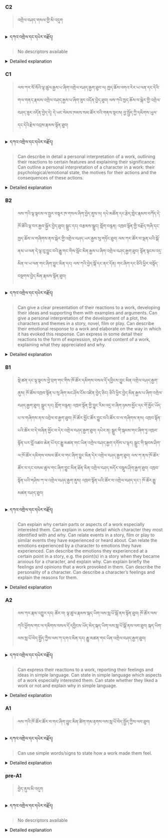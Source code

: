 ### C2
<!-- panels:start -->
<!-- div:left-panel -->

>འགྲེལ་བཤད་གསལ་གྱི་མི་འདུག 



<details>
  <summary>དཀའ་འགྲེལ་དང་དཔེར་བརྗོད།</summary>

...
</details>


<!-- div:right-panel -->

> No descriptors available




<details>

  <summary>Detailed explanation</summary>

...

</details>

<!-- panels:end -->




### C1
<!-- panels:start -->
<!-- div:left-panel -->

> ལས་ཀར་སོ་སོའི་ལྟ་ཚུལ་རྒྱས་པ་ཞིག་འགྲེལ་བཤད་རྒྱག་ཐུབ་ལ། ཁྱད་ཆོས་འགའ་རེར་ཡ་ལན་དང་དེའི་གལ་གནད་རྣམས་འགྲེལ་བཤད་རྒྱས་པ་ཞིག་ཟུར་འདོན་བྱེད་ཐུབ། 
ལས་ཀའི་ཁྱད་ཆོས་ལ་སྒེར་གྱི་འགྲེལ་བཤད་ཟུར་འདོན་བྱེད་དེ། དེ་ཡང་སེམས་ཁམས་སམ་ཚོར་བའི་གནས་སྟངས། བྱ་སྤྱོད་ཀྱི་དམིགས་ཡུལ་དང་དེའི་རྗེས་འབྲས་རྣམས་སྟོན་ཐུབ། 






<details>
  <summary>དཀའ་འགྲེལ་དང་དཔེར་བརྗོད།</summary>

བདག་གིས་དེ་ལྷག་ཏུ་སྟབས་བདེའི་ཆ་ཤས་སུ་དབྱེ་རུ་བཅུག་པ་སྟེ།

1.སྐད་ཆ་དྭངས་ཤིང་གསལ་བ་སྟེ། འདིས་ཁྱོད་ཀྱིས་གོ་བདེ་ཤེས་སླ་བའི་ཐབས་ལ་བརྟེན་ནས་བཤད་ཆོག་པ་དང་འབྲི་ཆོག་པ་མཚོན་ ཁྱེད་ཀྱིས་དོན་སྙིང་ལྡན་པའི་ཚིག་བཀོལ་ནས་ཉན་མཁན་དང་ཀློག་པ་པོ་རྣམས་ལ་མཚོན་ན་རྙོག་འཛིང་ཆེན་པོ་མེད།
དཔེ་མཚོན་འདི་ལྟར། "དེ་རིང་གི་ནམ་མཁའ་ཧ་ཅང་སྔོ་"ཞེས་པ་ནི་སྟབས་བདེ་ཞིང་གསལ་བའི་ཚིག་གྲུབ་ཤིག་རེད།
</details>

<!-- div:right-panel -->

>Can describe in detail a personal interpretation of a work, outlining their reactions to certain features and explaining their significance.
Can outline a personal interpretation of a character in a work: their psychological/emotional state, the motives for their actions and the consequences of these actions.





<details>

  <summary>Detailed explanation</summary>

This means the person has the ability to offer a comprehensive and detailed personal interpretation of a work. They can outline their reactions to particular features of the work and effectively explain the significance of these features. Additionally, they can provide an in-depth personal interpretation of a character within the work. This includes describing the character's psychological and emotional state, delving into the motives behind their actions, and examining the consequences resulting from those actions. Their interpretations reflect their personal understanding and perspective, allowing for a nuanced analysis of the work and its characters.

In summary, this descriptor emphasizes the individual's capacity to provide a detailed personal interpretation of a work, highlighting their reactions to specific features and explaining their significance. Furthermore, they can offer an in-depth analysis of a character's psychological state, motives, and the consequences of their actions. Their interpretations provide a thoughtful and nuanced perspective on the work and its characters.

</details>

<!-- panels:end -->






### B2
<!-- panels:start -->
<!-- div:left-panel -->

> ལས་ཀའི་ལྟ་སྟངས་ལ་སྤྱར་བསྟར་ཁ་གསལ་ཞིག་བྱེད་ནུས་ལ། དཔེ་མཚོན་དང་རྩེད་གླེང་རྣམས་བཀོད་དེ་ཁོ་ཚོའི་ལྟ་བར་རྒྱབ་སྐྱོར་བྱེད་ཐུབ། 
སྒྲུང་དང། བརྩམས་སྒྲུང། གློག་བརྙན། འཁྲབ་སྟོན་གྱི་བརྗོད་གཞི་དང་ཁྱད་ཆོས་ལ་གཞིགས་ནས་སྒེར་གྱི་འགྲེལ་བཤད་ཡར་རྒྱས་སུ་གཏོང་ཐུབ། 
ལས་ཀར་ཚོར་བ་ལྡན་པའི་སྒོ་ནས་ཡ་ལན་དེ་ལྟ་བུ་བྱུང་བའི་རྒྱུ་གང་གིས་སློང་མིན་རྒྱས་པ་ཞིག་འགྲེལ་བཤད་རྒྱག་ཐུབ། 
སྟོན་སྟངས་འདྲ་མིན་ལ་ཡ་ལན་གང་ཞིག་བྱུང་མིན་དང། ལས་ཀའི་བྱེད་སྒོ་དང་ནང་དོན། གང་ཞིག་དང་ཅིའི་ཕྱིར་བསྟོད་བསྔགས་བྱེད་མིན་རྣམས་སྟོན་ཐུབ། 






<details>
  <summary>དཀའ་འགྲེལ་དང་དཔེར་བརྗོད།</summary>

བདག་གིས་དེ་ལྷག་ཏུ་སྟབས་བདེའི་ཆ་ཤས་སུ་དབྱེ་རུ་བཅུག་པ་སྟེ།

1.སྐད་ཆ་དྭངས་ཤིང་གསལ་བ་སྟེ། འདིས་ཁྱོད་ཀྱིས་གོ་བདེ་ཤེས་སླ་བའི་ཐབས་ལ་བརྟེན་ནས་བཤད་ཆོག་པ་དང་འབྲི་ཆོག་པ་མཚོན་ ཁྱེད་ཀྱིས་དོན་སྙིང་ལྡན་པའི་ཚིག་བཀོལ་ནས་ཉན་མཁན་དང་ཀློག་པ་པོ་རྣམས་ལ་མཚོན་ན་རྙོག་འཛིང་ཆེན་པོ་མེད།
དཔེ་མཚོན་འདི་ལྟར། "དེ་རིང་གི་ནམ་མཁའ་ཧ་ཅང་སྔོ་"ཞེས་པ་ནི་སྟབས་བདེ་ཞིང་གསལ་བའི་ཚིག་གྲུབ་ཤིག་རེད།
</details>

<!-- div:right-panel -->

> Can give a clear presentation of their reactions to a work, developing their ideas and supporting them with examples and arguments.
Can give a personal interpretation of the development of a plot, the characters and themes in a story, novel, film or play.
Can describe their emotional response to a work and elaborate on the way in which it has evoked this response.
Can express in some detail their reactions to the form of expression, style and content of a work, explaining what they appreciated and why.




<details>

  <summary>Detailed explanation</summary>

This means the person possesses the ability to effectively present their reactions to a work in a clear and organized manner. They can articulate their thoughts and ideas, substantiating them with relevant examples and logical arguments. Additionally, they can provide a personal interpretation of the plot development, characters, and themes within a story, novel, film, or play, offering insights into the deeper layers of the work. They can describe their emotional response to the work, elaborating on how it evoked specific feelings or reactions. Furthermore, they can express detailed reactions to the form of expression, style, and content of the work, explaining what aspects they appreciated and the reasons behind their appreciation.

In summary, this descriptor emphasizes the person's ability to deliver a coherent and well-supported presentation of their reactions to a work. They can provide personal interpretations, describe emotional responses, and express detailed reactions to various aspects of the work, including plot development, characters, themes, form of expression, style, and content. Their analyses are thoughtful and considerate, providing a comprehensive understanding of their engagement with the work.

</details>

<!-- panels:end -->





### B1
<!-- panels:start -->
<!-- div:left-panel -->

> སྡེ་ཚན་དང་ལྟ་སྟངས་བྱེ་བྲག་གང་གིས་ཁོ་ཚོར་དམིགས་བསལ་དོ་དབྱིངས་བྱུང་མིན་འགྲེལ་བཤད་རྒྱག་ནུས། 
ཁོ་ཚོས་འཁྲབ་སྟོན་པ་སུ་ཞིག་མང་ཤོས་ངོས་འཛིན་བྱེད་ཅིང། ཅིའི་ཕྱིར་བྱེད་མིན་རྒྱས་པ་ཞིག་འགྲེལ་བཤད་རྒྱག་ཐུབ། 
སྒྲུང་དང། གློག་བརྙན། འཁྲབ་སྟོན་གྱི་བྱུང་རིམ་འདྲ་བ་ཞིག་ཉམས་མྱོང་དང་གོ་མྱོང་ཡོད་པ་ལ་གཞིགས་ནས་འབྲེལ་བ་རྒྱག་ཐུབ། 
ཁོ་ཚོར་མྱོང་ཚོར་བྱུང་བའི་ཚོར་བ་ལ་གཞིགས་ནས། འཁྲབ་སྟོན་པའི་ཚོར་བ་དེ་བཞིན་མྱོང་བ་དེར་འགྲེལ་བཤད་རྒྱག་ཐུབ། 
དཔེར་ན། སྒྲུང་གི་སྐབས་གང་ཞིག་ཏུ་འཁྲབ་སྟོན་པར་བློ་འཚབ་ཆེན་པོ་དང་རྒྱུ་མཚན་གང་ཡིན་འགྲེལ་བཤད་རྒྱག་དགོས་པ་ལྟར། སྒྲུང་གི་སྐབས་ཤིག་ལ་ཁོ་ཚོར་དམིགས་བསལ་ཚོར་བ་གང་ཞིག་བྱུང་མིན་དེར་འགྲེལ་བཤད་རྒྱག་ཐུབ།
ལས་ཀ་ནས་ཁོ་ཚོར་ཚོར་བ་དང་བསམ་ཚུལ་གང་ཞིག་བྱུང་མིན་ཐོན་མིན་འགྲེལ་བཤད་མདོར་བསྡུས་ཤིག་རྒྱག་ཐུབ། 
འཁྲབ་སྟོན་པའི་གཤིས་ཀ་ལ་འགྲེལ་བཤད་རྒྱག་ནུས། 
འཁྲབ་སྟོན་པའི་ཚོར་བ་འགྲེལ་བཤད་དང་། ཁོ་ཚོར་རྒྱུ་མཚན་བཤད་ཐུབ། 


<details>
  <summary>དཀའ་འགྲེལ་དང་དཔེར་བརྗོད།</summary>

བདག་གིས་དེ་ལྷག་ཏུ་སྟབས་བདེའི་ཆ་ཤས་སུ་དབྱེ་རུ་བཅུག་པ་སྟེ།

1.སྐད་ཆ་དྭངས་ཤིང་གསལ་བ་སྟེ། འདིས་ཁྱོད་ཀྱིས་གོ་བདེ་ཤེས་སླ་བའི་ཐབས་ལ་བརྟེན་ནས་བཤད་ཆོག་པ་དང་འབྲི་ཆོག་པ་མཚོན་ ཁྱེད་ཀྱིས་དོན་སྙིང་ལྡན་པའི་ཚིག་བཀོལ་ནས་ཉན་མཁན་དང་ཀློག་པ་པོ་རྣམས་ལ་མཚོན་ན་རྙོག་འཛིང་ཆེན་པོ་མེད།
དཔེ་མཚོན་འདི་ལྟར། "དེ་རིང་གི་ནམ་མཁའ་ཧ་ཅང་སྔོ་"ཞེས་པ་ནི་སྟབས་བདེ་ཞིང་གསལ་བའི་ཚིག་གྲུབ་ཤིག་རེད།
</details>

<!-- div:right-panel -->

> Can explain why certain parts or aspects of a work especially interested them.
Can explain in some detail which character they most identified with and why.
Can relate events in a story, film or play to similar events they have experienced or heard about.
Can relate the emotions experienced by a character to emotions they have experienced.
Can describe the emotions they experienced at a certain point in a story, e.g. the point(s) in a story when they became anxious for a character, and explain why.
Can explain briefly the feelings and opinions that a work provoked in them.
Can describe the personality of a character.
Can describe a character’s feelings and explain the reasons for them.




<details>

  <summary>Detailed explanation</summary>

This means the person possesses the ability to articulate the reasons behind their particular interest in specific parts or aspects of a work, providing detailed explanations for their engagement. They can explain their strong identification with a particular character, offering insights into the reasons behind their connection. Furthermore, they can establish connections between events in a story, film, or play and similar events they have encountered or heard about, providing a broader context for understanding the work. They can relate the emotions experienced by a character to their own personal emotional experiences, drawing parallels and creating a deeper understanding. They can vividly describe their emotional responses at specific points in a story, offering explanations for their reactions, particularly moments of anxiety or concern for a character. They can also express their brief feelings and opinions provoked by the work, describing the impact it had on them. Additionally, they are capable of describing a character's personality and emotions, offering reasoning behind their feelings.

In summary, this descriptor highlights the individual's ability to provide explanations and insights into their interests, character identification, emotional responses, and opinions regarding a work. They can draw connections to personal experiences, describe emotions experienced by characters and themselves, and offer detailed explanations for their thoughts and feelings. Their analyses and descriptions contribute to a richer understanding of their engagement with the work and its characters.

</details>

<!-- panels:end -->





### A2
<!-- panels:start -->
<!-- div:left-panel -->

>ལས་ཀར་རྣམ་འགྱུར་དང། ཚོར་བ། ལྟ་ཚུལ་རྣམས་སྐད་ཡིག་ལས་སླ་པོ་སྒོ་ནས་སྟོན་ཐུབ། 
ཁོ་ཚོར་ལས་ཀའི་ཕྱོགས་གང་ལ་དམིགས་བསལ་དོ་དབྱིངས་ཡོད་མེད་སྐད་ཡིག་ལས་སླ་པོ་སྒོ་ནས་ལབ་ཐུབ། 
སྐད་ཡིག་ལས་སླ་པོ་བེད་སྤྱོད་ཀྱིས་ལས་ཀ་དགའ་མིན་དང། རྒྱུ་མཚན་གང་ཡིན་འགྲེལ་བཤད་རྒྱག་ཐུབ། 
  


<details>
  <summary>དཀའ་འགྲེལ་དང་དཔེར་བརྗོད།</summary>

བདག་གིས་དེ་ལྷག་ཏུ་སྟབས་བདེའི་ཆ་ཤས་སུ་དབྱེ་རུ་བཅུག་པ་སྟེ།

1.སྐད་ཆ་དྭངས་ཤིང་གསལ་བ་སྟེ། འདིས་ཁྱོད་ཀྱིས་གོ་བདེ་ཤེས་སླ་བའི་ཐབས་ལ་བརྟེན་ནས་བཤད་ཆོག་པ་དང་འབྲི་ཆོག་པ་མཚོན་ ཁྱེད་ཀྱིས་དོན་སྙིང་ལྡན་པའི་ཚིག་བཀོལ་ནས་ཉན་མཁན་དང་ཀློག་པ་པོ་རྣམས་ལ་མཚོན་ན་རྙོག་འཛིང་ཆེན་པོ་མེད།
དཔེ་མཚོན་འདི་ལྟར། "དེ་རིང་གི་ནམ་མཁའ་ཧ་ཅང་སྔོ་"ཞེས་པ་ནི་སྟབས་བདེ་ཞིང་གསལ་བའི་ཚིག་གྲུབ་ཤིག་རེད།
</details>

<!-- div:right-panel -->

> Can express their reactions to a work, reporting their feelings and ideas in simple language.
Can state in simple language which aspects of a work especially interested them.
Can state whether they liked a work or not and explain why in simple language.




<details>

  <summary>Detailed explanation</summary>

This means the person has the ability to communicate their responses to a work, effectively conveying their feelings and ideas using straightforward language. They can express their emotions, thoughts, and opinions about the work in a clear and understandable manner. They are capable of stating the specific aspects of the work that interested them, using simple language to articulate their points. Additionally, they can express whether they liked or disliked the work, providing explanations in simple language to support their stance.

In summary, this descriptor emphasizes the individual's proficiency in expressing their reactions to a work using simple language. They can effectively communicate their feelings, ideas, interests, and evaluations, ensuring clarity and understanding.

</details>

<!-- panels:end -->




### A1
<!-- panels:start -->
<!-- div:left-panel -->

>ལས་ཀའི་ཁོ་ཚོར་ཚོར་བ་གང་ཞིག་བྱུང་མིན་ཚིག་གམ་རྟགས་ལས་སླ་པོ་བེད་སྤྱོད་ཀྱིས་ལབ་ཐུབ། 
 
<details>
  <summary>དཀའ་འགྲེལ་དང་དཔེར་བརྗོད།</summary>

བདག་གིས་དེ་ལྷག་ཏུ་སྟབས་བདེའི་ཆ་ཤས་སུ་དབྱེ་རུ་བཅུག་པ་སྟེ།

1.སྐད་ཆ་དྭངས་ཤིང་གསལ་བ་སྟེ། འདིས་ཁྱོད་ཀྱིས་གོ་བདེ་ཤེས་སླ་བའི་ཐབས་ལ་བརྟེན་ནས་བཤད་ཆོག་པ་དང་འབྲི་ཆོག་པ་མཚོན་ ཁྱེད་ཀྱིས་དོན་སྙིང་ལྡན་པའི་ཚིག་བཀོལ་ནས་ཉན་མཁན་དང་ཀློག་པ་པོ་རྣམས་ལ་མཚོན་ན་རྙོག་འཛིང་ཆེན་པོ་མེད།
དཔེ་མཚོན་འདི་ལྟར། "དེ་རིང་གི་ནམ་མཁའ་ཧ་ཅང་སྔོ་"ཞེས་པ་ནི་སྟབས་བདེ་ཞིང་གསལ་བའི་ཚིག་གྲུབ་ཤིག་རེད།
</details>

<!-- div:right-panel -->

> Can use simple words/signs to state how a work made them feel.


<details>

  <summary>Detailed explanation</summary>

This means the person is capable of using straightforward language or signs to convey how a particular work made them feel. They possess the ability to use simple words or gestures to express their emotional reaction, providing a basic description of their feelings evoked by the work.

In summary, this descriptor highlights the individual's proficiency in using simple language or signs to communicate their emotional response to a work. They can effectively express their feelings in a concise and straightforward manner.

</details>

<!-- panels:end -->




### pre-A1
<!-- panels:start -->
<!-- div:left-panel -->

> བྱེད་ནུས་མི་འདུག

<details>
  <summary>དཀའ་འགྲེལ་དང་དཔེར་བརྗོད།</summary>

...
</details>

<!-- div:right-panel -->

> No descriptors available

<details>

  <summary>Detailed explanation</summary>

...

</details>

<!-- panels:end -->

